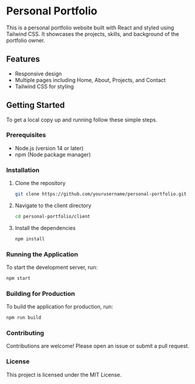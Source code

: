 # Personal Portfolio

This is a personal portfolio website built with React and styled using Tailwind CSS. It showcases the projects, skills, and background of the portfolio owner.

## Features

- Responsive design
- Multiple pages including Home, About, Projects, and Contact
- Tailwind CSS for styling

## Getting Started

To get a local copy up and running follow these simple steps.

### Prerequisites

- Node.js (version 14 or later)
- npm (Node package manager)

### Installation

1. Clone the repository
   ```bash
   git clone https://github.com/yourusername/personal-portfolio.git
   ```
2. Navigate to the client directory
   ```bash
   cd personal-portfolio/client
   ```
3. Install the dependencies
   ```bash
   npm install
   ```

### Running the Application

To start the development server, run:
```bash
npm start
```

### Building for Production

To build the application for production, run:
```bash
npm run build
```

### Contributing

Contributions are welcome! Please open an issue or submit a pull request.

### License

This project is licensed under the MIT License.